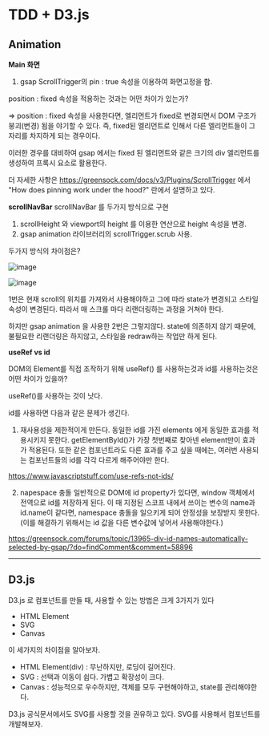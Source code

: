# TDD + D3.js

## Animation

**Main 화면**
1. gsap ScrollTrigger의 pin : true 속성을 이용하여 화면고정을 함.

position : fixed 속성을 적용하는 것과는 어떤 차이가 있는가?

=> position : fixed 속성을 사용한다면, 엘리먼트가 fixed로 변경되면서 DOM 구조가 붕괴(변경) 됨을 야기할 수 있다. 즉, fixed된 엘리먼트로 인해서 다른 엘리먼트들이 그 자리를 차지하게 되는 경우이다.

이러한 경우를 대비하여 gsap 에서는 fixed 된 엘리먼트와 같은 크기의 div 엘리먼트를 생성하여 프록시 요소로 활용한다.

더 자세한 사항은 https://greensock.com/docs/v3/Plugins/ScrollTrigger 에서
"How does pinning work under the hood?" 란에서 설명하고 있다.

**scrollNavBar**
scrollNavBar 를 두가지 방식으로 구현
1. scrollHeight 와 viewport의 height 를 이용한 연산으로 height 속성을 변경.
2. gsap animation 라이브러리의 scrollTrigger.scrub 사용.

두가지 방식의 차이점은?


![image](https://user-images.githubusercontent.com/34260967/170683489-f1da3d12-b9c9-47e9-b1df-9efa9f2667be.png)

![image](https://user-images.githubusercontent.com/34260967/170683831-cf874efc-a048-44d8-9c18-a17aa7b92859.png)



1번은 현재 scroll의 위치를 가져와서 사용해야하고 그에 따라 state가 변경되고 스타일속성이 변경된다. 따라서 매 스크롤 마다 리랜더링하는 과정을 거쳐야 한다.

하지만 gsap animation 을 사용한 2번은 그렇지않다. state에 의존하지 않기 때문에, 불필요한 리랜더링은 하지않고, 스타일을 redraw하는 작업만 하게 된다. 


**useRef vs id**

DOM의 Element를 직접 조작하기 위해 useRef() 를 사용하는것과 id를 사용하는것은 어떤 차이가 있을까?

useRef()를 사용하는 것이 낫다.

id를 사용하면 다음과 같은 문제가 생긴다.
1. 재사용성을 제한적이게 만든다.
동일한 id를 가진 elements 에게 동일한 효과를 적용시키지 못한다. getElementById()가 가장 첫번째로 찾아넨 element만이 효과가 적용된다. 또한 같은 컴포넌트라도 다른 효과를 주고 싶을 때에는, 여러번 사용되는 컴포넌트들의 id를 각각 다르게 해주어야만 한다. 

https://www.javascriptstuff.com/use-refs-not-ids/

2. napespace 충돌
일반적으로 DOM에 id property가 있다면, window 객체에서 전역으로 id를 저장하게 된다. 이 때 지정된 스코프 내에서 쓰이는 변수의 name과 id.name이 같다면, namespace 충돌을 일으키게 되어 안정성을 보장받지 못한다. (이를 해결하기 위해서는 id 값을 다른 변수값에 넣어서 사용해야한다.)

https://greensock.com/forums/topic/13965-div-id-names-automatically-selected-by-gsap/?do=findComment&comment=58896


---

## D3.js

D3.js 로 컴포넌트를 만들 때, 사용할 수 있는 방법은 크게 3가지가 있다
- HTML Element
- SVG
- Canvas

이 세가지의 차이점을 알아보자.

- HTML Element(div) : 무난하지만, 로딩이 길어진다.
- SVG : 선택과 이동이 쉽다. 가볍고 확장성이 크다. 
- Canvas : 성능적으로 우수하지만, 객체를 모두 구현해야하고, state를 관리해야한다.

D3.js 공식문서에서도 SVG를 사용할 것을 권유하고 있다. SVG를 사용해서 컴포넌트를 개발해보자.
